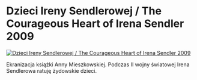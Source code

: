 Dzieci Ireny Sendlerowej / The Courageous Heart of Irena Sendler 2009 
=============
[![Dzieci Ireny Sendlerowej / The Courageous Heart of Irena Sendler 2009 ](http://vidos.pl/images/player.gif)](http://vidos.pl/dzieci-ireny-sendlerowej-the-courageous-heart-of-irena-sendler-2009)

 Ekranizacja książki Anny Mieszkowskiej. Podczas II wojny światowej Irena Sendlerowa ratuję żydowskie dzieci.
